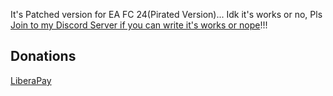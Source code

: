 It's Patched version for EA FC 24(Pirated Version)... Idk it's works or no, Pls [Join to my Discord Server if you can write it's works or nope](https://discord.gg/3UFJqWsEsk)!!!

## Donations

[LiberaPay](https://liberapay.com/RikkoMatsumatoOfficial/donate)
